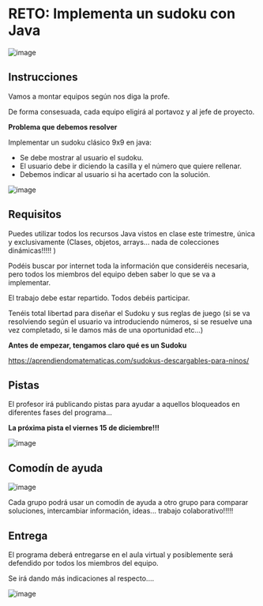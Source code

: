 # RETO: Implementa un sudoku con Java

![image](https://user-images.githubusercontent.com/91023374/146168358-c31a9f0f-9413-455d-8a80-641add94fe99.png)

## Instrucciones

Vamos a montar equipos según nos diga la profe.

De forma consesuada, cada equipo eligirá al portavoz y al jefe de proyecto.

**Problema que debemos resolver**

Implementar un sudoku clásico 9x9 en java:

- Se debe mostrar al usuario el sudoku.
- El usuario debe ir diciendo la casilla y el número que quiere rellenar.
- Debemos indicar al usuario si ha acertado con la solución.

![image](https://user-images.githubusercontent.com/91023374/146061101-1154dd26-808a-47f3-8784-82c14ffa9ee1.png)

## Requisitos

Puedes utilizar todos los recursos Java vistos en clase este trimestre, única y exclusivamente (Clases, objetos, arrays... nada de colecciones dinámicas!!!!! )

Podéis buscar por internet toda la información que consideréis necesaria, pero todos los miembros del equipo deben saber lo que se va a implementar.

El trabajo debe estar repartido. Todos debéis participar.

Tenéis total libertad para diseñar el Sudoku y sus reglas de juego (si se va resolviendo según el usuario va introduciendo números, si se resuelve una vez completado, si le damos más de una oportunidad etc...)

**Antes de empezar, tengamos claro qué es un Sudoku**

https://aprendiendomatematicas.com/sudokus-descargables-para-ninos/


## Pistas

El profesor irá publicando pistas para ayudar a aquellos bloqueados en diferentes fases del programa... 

**La próxima pista el viernes 15 de diciembre!!!**

![image](https://user-images.githubusercontent.com/91023374/146194724-942f3b84-3bfc-423e-921c-34a55faa7c0b.png)



## Comodín de ayuda
![image](https://user-images.githubusercontent.com/91023374/146194926-050c287f-022d-4d23-9cb0-3ce825c31c64.png)

Cada grupo podrá usar un comodín de ayuda a otro grupo para comparar soluciones, intercambiar información, ideas... trabajo colaborativo!!!!!





## Entrega

El programa deberá entregarse en el aula virtual y posiblemente será defendido por todos los miembros del equipo.

Se irá dando más indicaciones al respecto....

![image](https://user-images.githubusercontent.com/91023374/146168617-f2f5ae5a-de1d-4500-a777-7adb28c180d7.png)

